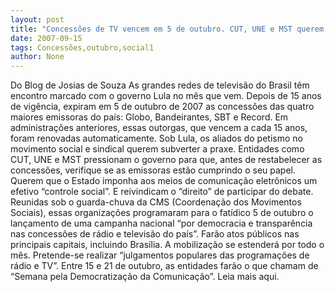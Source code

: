 ```yaml
---
layout: post
title: "Concessões de TV vencem em 5 de outubro. CUT, UNE e MST querem controle social"
date: 2007-09-15
tags: Concessões,outubro,social1
author: None
---
```

Do Blog de Josias de Souza
As grandes redes de televis&atilde;o do Brasil t&ecirc;m encontro marcado com o governo Lula no m&ecirc;s que vem. Depois de 15 anos de vig&ecirc;ncia, expiram em 5 de outubro de 2007 as concess&otilde;es das quatro maiores emissoras do pa&iacute;s: Globo, Bandeirantes, SBT e Record. 
Em administra&ccedil;&otilde;es anteriores, essas outorgas, que vencem a cada 15 anos, foram renovadas automaticamente. Sob Lula, os aliados do petismo no movimento social e sindical querem subverter a praxe. 
Entidades como CUT, UNE e MST pressionam o governo para que, antes de restabelecer as concess&otilde;es, verifique se as emissoras est&atilde;o cumprindo o seu papel. Querem que o Estado imponha aos meios de comunica&ccedil;&atilde;o eletr&ocirc;nicos um efetivo &ldquo;controle social&rdquo;. E reivindicam o &ldquo;direito&rdquo; de participar do debate. 
Reunidas sob o guarda-chuva da CMS (Coordena&ccedil;&atilde;o dos Movimentos Sociais), essas organiza&ccedil;&otilde;es programaram para o fat&iacute;dico 5 de outubro o lan&ccedil;amento de uma campanha nacional &ldquo;por democracia e transpar&ecirc;ncia nas concess&otilde;es de r&aacute;dio e televis&atilde;o do pa&iacute;s&rdquo;. Far&atilde;o atos p&uacute;blicos nas principais capitais, incluindo Bras&iacute;lia. 
A mobiliza&ccedil;&atilde;o se estender&aacute; por todo o m&ecirc;s. Pretende-se realizar &ldquo;julgamentos populares das programa&ccedil;&otilde;es de r&aacute;dio e TV&rdquo;. Entre 15 e 21 de outubro, as entidades far&atilde;o o que chamam de &ldquo;Semana pela Democratiza&ccedil;&atilde;o da Comunica&ccedil;&atilde;o&rdquo;. 
Leia mais aqui. 